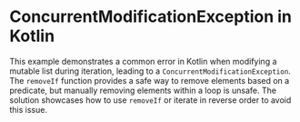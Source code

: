 # ConcurrentModificationException in Kotlin

This example demonstrates a common error in Kotlin when modifying a mutable list during iteration, leading to a `ConcurrentModificationException`.  The `removeIf` function provides a safe way to remove elements based on a predicate, but manually removing elements within a loop is unsafe.  The solution showcases how to use `removeIf` or iterate in reverse order to avoid this issue.